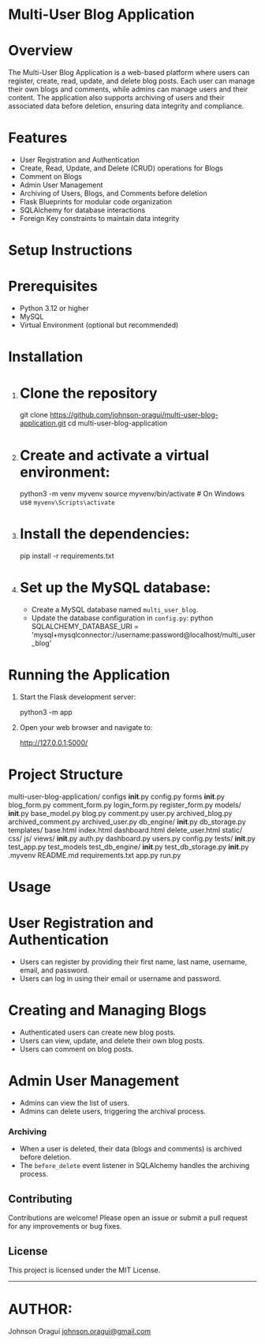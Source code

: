 
# Multi-User Blog Application

# Overview

The Multi-User Blog Application is a web-based platform where users can register, create, read, update, and delete blog posts. Each user can manage their own blogs and comments, while admins can manage users and their content. The application also supports archiving of users and their associated data before deletion, ensuring data integrity and compliance.

# Features

- User Registration and Authentication
- Create, Read, Update, and Delete (CRUD) operations for Blogs
- Comment on Blogs
- Admin User Management
- Archiving of Users, Blogs, and Comments before deletion
- Flask Blueprints for modular code organization
- SQLAlchemy for database interactions
- Foreign Key constraints to maintain data integrity

# Setup Instructions

# Prerequisites

- Python 3.12 or higher
- MySQL
- Virtual Environment (optional but recommended)

# Installation

1. # Clone the repository
  
   git clone https://github.com/johnson-oragui/multi-user-blog-application.git
   cd multi-user-blog-application


2. # Create and activate a virtual environment:

   python3 -m venv myvenv
   source myvenv/bin/activate  # On Windows use `myvenv\Scripts\activate`


3. # Install the dependencies:

   pip install -r requirements.txt


4. # Set up the MySQL database:
   - Create a MySQL database named `multi_user_blog`.
   - Update the database configuration in `config.py`:
  python
     SQLALCHEMY_DATABASE_URI = 'mysql+mysqlconnector://username:password@localhost/multi_user_blog'


# Running the Application

1. Start the Flask development server:

   python3 -m app


2. Open your web browser and navigate to:

   http://127.0.0.1:5000/


# Project Structure


multi-user-blog-application/
      configs
            __init__.py
            config.py
      forms
            __init__.py
            blog_form.py
            comment_form.py
            login_form.py
            register_form.py
      models/
            __init__.py
            base_model.py
            blog.py
            comment.py
            user.py
            archived_blog.py
            archived_comment.py
            archived_user.py
            db_engine/
                  __init__.py
                  db_storage.py
      templates/
             base.html
             index.html
             dashboard.html
             delete_user.html
      static/
            css/
            js/
      views/
            __init__.py
            auth.py
            dashboard.py
            users.py
            config.py
      tests/
            __init__.py
            test_app.py
            test_models
            test_db_engine/
                  __init__.py
                  test_db_storage.py
      __init__.py
      .myvenv
      README.md
      requirements.txt
      app.py
      run.py


# Usage

# User Registration and Authentication

- Users can register by providing their first name, last name, username, email, and password.
- Users can log in using their email or username and password.

# Creating and Managing Blogs

- Authenticated users can create new blog posts.
- Users can view, update, and delete their own blog posts.
- Users can comment on blog posts.

# Admin User Management

- Admins can view the list of users.
- Admins can delete users, triggering the archival process.

### Archiving

- When a user is deleted, their data (blogs and comments) is archived before deletion.
- The `before_delete` event listener in SQLAlchemy handles the archiving process.

## Contributing

Contributions are welcome! Please open an issue or submit a pull request for any improvements or bug fixes.

## License

This project is licensed under the MIT License.

---

# AUTHOR:

Johnson Oragui <johnson.oragui@gmail.com>

